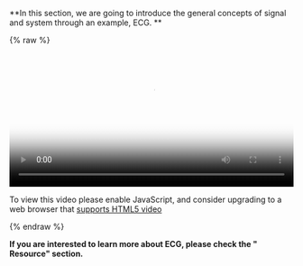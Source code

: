 **In this section, we are going to introduce the general concepts of signal and system through an example, ECG. **

{% raw %}
<video id="my-video" class="video-js" controls preload="auto" width="100%"
poster="https://drive.google.com/uc?id=1u6cKVr0a6saJUg7ZkWzkJnofBdZYKX9N.jpg" data-setup='{"aspectRatio":"16:9"}'>
  <source src="https://drive.google.com/uc?id=1xYb3VG0D4Sa32GkPemahnLS5_NwcCq9y" type='video/mp4'>
  <p class="vjs-no-js">
    To view this video please enable JavaScript, and consider upgrading to a web browser that
    <a href="http://videojs.com/html5-video-support/" target="_blank">supports HTML5 video</a>
  </p>
</video>
{% endraw %}

**If you are interested to learn more about ECG, please check the " Resource" section.** 